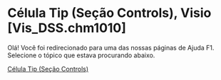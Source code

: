 
# Célula Tip (Seção Controls), Visio [Vis_DSS.chm1010]

Olá! Você foi redirecionado para uma das nossas páginas de Ajuda F1. Selecione o tópico que estava procurando abaixo.

[Célula Tip (Seção Controls)](http://msdn.microsoft.com/library/7fd11650-fffa-1316-d302-3122ac5feb14%28Office.15%29.aspx)
